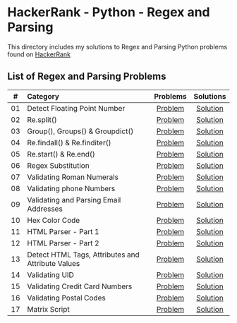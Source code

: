 # HackerRank - Python - Regex and Parsing

This directory includes my solutions to Regex and Parsing Python problems found on [HackerRank](https://www.hackerrank.com/domains/python?badge_type=python&filters%5Bsubdomains%5D%5B%5D=py-regex)

## List of Regex and Parsing Problems

| # | Category | Problems | Solutions |
| - | :------- | :------: | :-------: |
| 01 | Detect Floating Point Number | [Problem](https://www.hackerrank.com/challenges/introduction-to-regex) | [Solution](https://github.com/krailis/hackerrank-solutions/blob/master/Python/Regex_and_Parsing/introduction_to_regex_module.py) |
| 02 | Re.split() | [Problem](https://www.hackerrank.com/challenges/re-split) | [Solution](https://github.com/krailis/hackerrank-solutions/blob/master/Python/Regex_and_Parsing/re_split.py) |
| 03 | Group(), Groups() & Groupdict() | [Problem](https://www.hackerrank.com/challenges/re-group-groups) | [Solution](https://github.com/krailis/hackerrank-solutions/blob/master/Python/Regex_and_Parsing/group_groups_groupdict.py) |
| 04 | Re.findall() & Re.finditer() | [Problem](https://www.hackerrank.com/challenges/re-findall-re-finditer) | [Solution](https://github.com/krailis/hackerrank-solutions/blob/master/Python/Regex_and_Parsing/re_findall_and_finditer.py) |
| 05 | Re.start() & Re.end() | [Problem](https://www.hackerrank.com/challenges/re-start-re-end) | [Solution](https://github.com/krailis/hackerrank-solutions/blob/master/Python/Regex_and_Parsing/re_start_end.py) |
| 06 | Regex Substitution | [Problem](https://www.hackerrank.com/challenges/re-sub-regex-substitution) | [Solution](https://github.com/krailis/hackerrank-solutions/blob/master/Python/Regex_and_Parsing/regex_substitution.py) |
| 07 | Validating Roman Numerals | [Problem](https://www.hackerrank.com/challenges/validate-a-roman-number) | [Solution](https://github.com/krailis/hackerrank-solutions/blob/master/Python/Regex_and_Parsing/validating_roman_numerals.py) |
| 08 | Validating phone Numbers | [Problem](https://www.hackerrank.com/challenges/validating-the-phone-number) | [Solution](https://github.com/krailis/hackerrank-solutions/blob/master/Python/Regex_and_Parsing/validating_phone_numbers.py) |
| 09 | Validating and Parsing Email Addresses | [Problem](https://www.hackerrank.com/challenges/validating-named-email-addresses) | [Solution](https://github.com/krailis/hackerrank-solutions/blob/master/Python/Regex_and_Parsing/validating_and_parsing_email_adresses.py) |
| 10 | Hex Color Code | [Problem](https://www.hackerrank.com/challenges/hex-color-code) | [Solution](https://github.com/krailis/hackerrank-solutions/blob/master/Python/Regex_and_Parsing/hex_color_code.py) |
| 11 | HTML Parser - Part 1 | [Problem](https://www.hackerrank.com/challenges/html-parser-part-1) | [Solution](https://github.com/krailis/hackerrank-solutions/blob/master/Python/Regex_and_Parsing/html_parser_part_1.py) |
| 12 | HTML Parser - Part 2 | [Problem](https://www.hackerrank.com/challenges/html-parser-part-2) | [Solution](https://github.com/krailis/hackerrank-solutions/blob/master/Python/Regex_and_Parsing/html_parser_part_2.py) |
| 13 | Detect HTML Tags, Attributes and Attribute Values | [Problem](https://www.hackerrank.com/challenges/detect-html-tags-attributes-and-attribute-values) | [Solution](https://github.com/krailis/hackerrank-solutions/blob/master/Python/Regex_and_Parsing/detect_html_tags_attributes_and_values.py) |
| 14 | Validating UID | [Problem](https://www.hackerrank.com/challenges/validating-uid) | [Solution](https://github.com/krailis/hackerrank-solutions/blob/master/Python/Regex_and_Parsing/validating_uid.py) |
| 15 | Validating Credit Card Numbers | [Problem](https://www.hackerrank.com/challenges/validating-credit-card-number) | [Solution](https://github.com/krailis/hackerrank-solutions/blob/master/Python/Regex_and_Parsing/validating_credit_card_numbers.py) |
| 16 | Validating Postal Codes | [Problem](https://www.hackerrank.com/challenges/validating-postalcode) | [Solution](https://github.com/krailis/hackerrank-solutions/blob/master/Python/Regex_and_Parsing/validating_postal_codes.py) |
| 17 | Matrix Script | [Problem](https://www.hackerrank.com/challenges/matrix-script) | [Solution](https://github.com/krailis/hackerrank-solutions/blob/master/Python/Regex_and_Parsing/matrix_script.py) |
